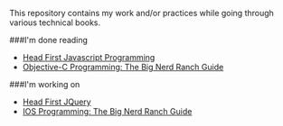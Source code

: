 This repository contains my work and/or practices while going through various technical books.

###I'm done reading
 - [Head First Javascript Programming](Head-First-JavaScript-Programming/)
 - [Objective-C Programming: The Big Nerd Ranch Guide](Objective-C-by-Aaron-Hillegass/)

###I'm working on
 - [Head First JQuery](Head-First-JQuery/)
 - [IOS Programming: The Big Nerd Ranch Guide](iOS-Programming-by-Aaron-Hillegass/)
